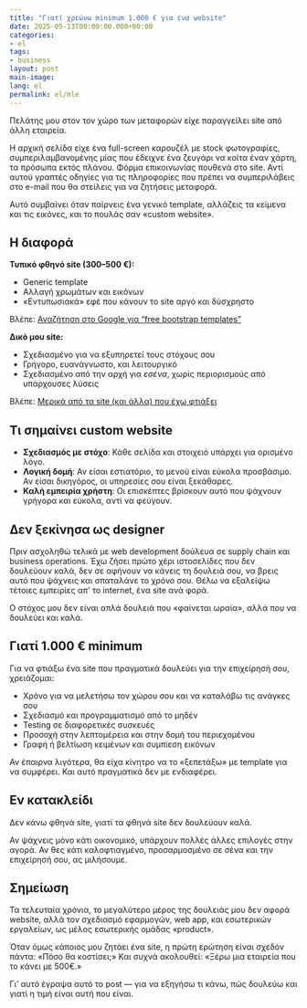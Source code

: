 ```yaml
---
title: "Γιατί χρεώνω minimum 1.000 € για ένα website"
date: 2025-05-13T00:00:00.000+00:00
categories:
- el
tags:
- business
layout: post
main-image: 
lang: el
permalink: el/mle
---
```


Πελάτης μου στον τον χώρο των μεταφορών είχε παραγγείλει site από άλλη εταιρεία.

Η αρχική σελίδα είχε ένα full-screen καρουζέλ με stock φωτογραφίες, συμπεριλαμβανομένης μίας που έδειχνε ένα ζευγάρι να κοίτα έναν χάρτη, τα πρόσωπα εκτός πλάνου. Φόρμα επικοινωνίας πουθενά στο site. Αντί αυτού γραπτές οδηγίες για τις πληροφορίες που πρέπει να συμπεριλάβεις στο e-mail που θα στείλεις για να ζητήσεις μεταφορά.

Αυτό συμβαίνει όταν παίρνεις ένα γενικό template, αλλάζεις τα κείμενα και τις εικόνες, και το πουλάς σαν «custom website».

## Η διαφορά

**Τυπικό φθηνό site (300–500 €):** 
- Generic template
- Aλλαγή χρωμάτων και εικόνων
- «Εντυπωσιακά» εφέ που κάνουν το site αργό και δύσχρηστο

Βλέπε: [Αναζήτηση στο Google για “free bootstrap templates”](https://www.google.com/search?hl=en&q=free+bootstrap+templates&udm=2)

**Δικό μου site:** 
- Σχεδιασμένο για να εξυπηρετεί τους στόχους σου
- Γρήγορο, ευανάγνωστο, και λειτουργικό
- Σχεδιασμένο από την αρχή για *εσένα*, χωρίς περιορισμούς από υπάρχουσες λύσεις

<!-- Βλέπε: [Μερικά από τα site που έχω φτιάξει](/{{page.lang}}/#work) -->

Βλέπε: [Μερικά από τα site (και άλλα) που έχω φτιάξει](/en/snippets)

## Τι σημαίνει custom website
- **Σχεδιασμός με στόχο**: Κάθε σελίδα και στοιχειό υπάρχει για ορισμένο λόγο.
- **Λογική δομή**: Αν είσαι εστιατόριο, το μενού είναι εύκολα προσβάσιμο. Αν είσαι δικηγόρος, οι υπηρεσίες σου είναι ξεκάθαρες.
- **Καλή εμπειρία χρήστη**: Οι επισκέπτες βρίσκουν αυτό που ψάχνουν γρήγορα και εύκολα, αντί να φεύγουν.

## Δεν ξεκίνησα ως designer
Πριν ασχοληθώ τελικά με web development δούλευα σε supply chain και business operations. Έχω ζήσει πρώτο χέρι ιστοσελίδες που δεν δουλεύουν καλά, δεν σε αφήνουν να κάνεις τη δουλειά σου, να βρεις αυτό που ψάχνεις και σπαταλάνε το χρόνο σου. Θέλω να εξαλείψω τέτοιες εμπειρίες απ’ το internet, ένα site ανά φορά.

Ο στόχος μου δεν είναι απλά δουλειά που «φαίνεται ωραία», αλλά που να δουλεύει και καλά.

## Γιατί 1.000 € minimum

Για να φτιάξω ένα site που πραγματικά δουλεύει για την επιχείρησή σου, χρειάζομαι:

- Χρόνο για να μελετήσω τον χώρου σου και να καταλάβω τις ανάγκες σου
- Σχεδιασμό και προγραμματισμό από το μηδέν
- Testing σε διαφορετικές συσκευές
- Προσοχή στην λεπτομέρεια και στην δομή του περιεχομένου
- Γραφή ή βελτίωση κειμένων και συμπίεση εικόνων

Αν έπαιρνα λιγότερα, θα είχα κίνητρο να το «ξεπετάξω» με template για να συμφέρει. Και αυτό πραγματικά δεν με ενδιαφέρει.

## Εν κατακλείδι

Δεν κάνω φθηνά site, γιατί τα φθηνά site δεν δουλεύουν καλά. 

Αν ψάχνεις μόνο κάτι οικονομικό, υπάρχουν πολλές άλλες επιλογές στην αγορά. Αν θες κάτι καλοφτιαγμένο, προσαρμοσμένο σε σένα και την επιχείρησή σου, ας μιλήσουμε.

## Σημείωση

Τα τελευταία χρόνια, το μεγαλύτερο μέρος της δουλειάς μου δεν αφορά website, αλλά τον σχεδιασμό εφαρμογών, web app, και εσωτερικών εργαλείων, ως μέλος εσωτερικής ομάδας «product».

Όταν όμως κάποιος μου ζητάει ένα site, η πρώτη ερώτηση είναι σχεδόν πάντα: «Πόσο θα κοστίσει;» Και συχνά ακολουθεί: «Ξέρω μια εταιρεία που το κάνει με 500€.»

Γι’ αυτό έγραψα αυτό το post — για να εξηγήσω τι κάνω, πώς δουλεύω και γιατί η τιμή είναι αυτή που είναι.


<!-- [English version →](/en/mle) -->